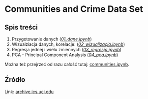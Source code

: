 # Communities and Crime Data Set

## Spis treści

1. Przygotowanie danych (_[01_dane.ipynb](./01_dane.ipynb)_)
2. Wizualziacja danych, korelacje: (_[02_wizualizacja.ipynb](./02_wizualizacja.ipynb)_)
3. Regresja jednej i wielu zmiennych (_[03_regresja.ipynb](./03_regresja.ipynb)_)
4. PCA - Principal Component Analysis (_[04_pca.ipynb](./04_pca.ipynb)_)

Można też przejrzeć od razu całość tutaj: [communities.ipynb](./communities.ipynb).

## Źródło

Link: [archive.ics.uci.edu](https://archive.ics.uci.edu/ml/datasets/Communities+and+Crime)